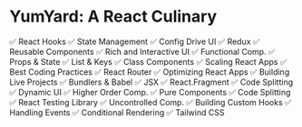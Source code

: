 # YumYard: A React Culinary


✅ React Hooks
✅ State Management
✅ Config Drive UI
✅ Redux
✅ Reusable Components
✅ Rich and Interactive UI
✅ Functional Comp.
✅ Props & State
✅ List & Keys
✅ Class Components
✅ Scaling React Apps
✅ Best Coding Practices
✅ React Router
✅ Optimizing React Apps
✅ Building Live Projects
✅ Bundlers & Babel
✅ JSX
✅ React.Fragment
✅ Code Splitting
✅ Dynamic UI
✅ Higher Order Comp.
✅ Pure Components
✅ Code Splitting
✅ React Testing Library
✅ Uncontrolled Comp.
✅ Building Custom Hooks
✅ Handling Events
✅ Conditional Rendering
✅ Tailwind CSS
